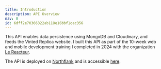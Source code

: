 ```yaml
---
title: Introduction
description: API Overview
nav: 0
id: 6dff2e70366322ab118e16bbf1cac356
---
```


This API enables data persistence using MongoDB and Cloudinary, and feeds the Vinted Replica website. I built this API as part of the 10-week web and mobile development training I completed in 2024 with the organization [Le Reacteur](https://www.lereacteur.io/).

The API is deployed on [Northflank](https://app.northflank.com/) and is accessible [here](site--backend-vinted--x7c7hl9cnzx6.code.run).

<iframe width="560" height="315" src="" title="YouTube video player" frameborder="0" allow="accelerometer; autoplay; clipboard-write; encrypted-media; gyroscope; picture-in-picture; web-share" referrerpolicy="strict-origin-when-cross-origin" allowfullscreen></iframe>

